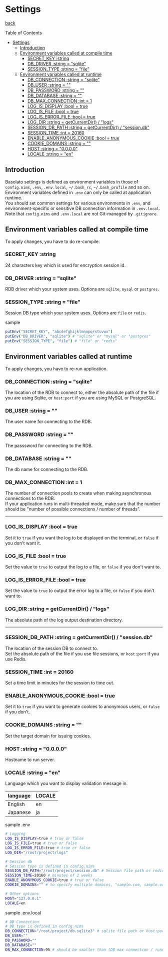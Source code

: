 Settings
===
[back](../../README.md)

Table of Contents

<!--ts-->
   * [Settings](#settings)
      * [Introduction](#introduction)
      * [Environment variables called at compile time](#environment-variables-called-at-compile-time)
         * [SECRET_KEY :string](#secret_key-string)
         * [DB_DRIVER :string = "sqlite"](#db_driver-string--sqlite)
         * [SESSION_TYPE :string = "file"](#session_type-string--file)
      * [Environment variables called at runtime](#environment-variables-called-at-runtime)
         * [DB_CONNECTION :string = "sqlite"](#db_connection-string--sqlite)
         * [DB_USER :string = ""](#db_user-string--)
         * [DB_PASSWORD :string = ""](#db_password-string--)
         * [DB_DATABASE :string = ""](#db_database-string--)
         * [DB_MAX_CONNECTION :int = 1](#db_max_connection-int--1)
         * [LOG_IS_DISPLAY :bool = true](#log_is_display-bool--true)
         * [LOG_IS_FILE :bool = true](#log_is_file-bool--true)
         * [LOG_IS_ERROR_FILE :bool = true](#log_is_error_file-bool--true)
         * [LOG_DIR :string = getCurrentDir() / "logs"](#log_dir-string--getcurrentdir--logs)
         * [SESSION_DB_PATH :string = getCurrentDir() / "session.db"](#session_db_path-string--getcurrentdir--sessiondb)
         * [SESSION_TIME :int = 20160](#session_time-int--20160)
         * [ENABLE_ANONYMOUS_COOKIE :bool = true](#enable_anonymous_cookie-bool--true)
         * [COOKIE_DOMAINS :string = ""](#cookie_domains-string--)
         * [HOST :string = "0.0.0.0"](#host-string--0000)
         * [LOCALE :string = "en"](#locale-string--en)

<!-- Added by: root, at: Mon Apr 12 06:15:58 UTC 2021 -->

<!--te-->

## Introduction
Basolato settings is defined as environment variables in those of `config.nims`, `.env`, `.env.local`, `~/.bash_rc`, `~/.bash_profile` and so on.  
Environment variables defined in `.env` can only be called at application runtime.  
You should set common settings for various environments in `.env`, and environment-specific or sensitive DB connection information in `.env.local`.  
Note that `config.nims` and `.env.local` are not Git-managed by `.gitignore`.

## Environment variables called at compile time
To apply changes, you have to do re-compile.

### SECRET_KEY :string
24 characters key which is used for encryption session id.

### DB_DRIVER :string = "sqlite"
RDB driver which your system uses. Options are `sqlite`, `mysql` or `postgres`.

### SESSION_TYPE :string = "file"
Session DB type which your system uses. Options are `file` or `redis`.

sample
```nim
putEnv("SECRET_KEY", "abcdefghijklmnopqrstuvwx")
putEnv("DB_DRIVER", "sqlite") # "sqlite" or "mysql" or "postgres"
putEnv("SESSION_TYPE", "file") # "file" or "redis"
```

## Environment variables called at runtime
To apply changes, you have to re-run application.

### DB_CONNECTION :string = "sqlite"
The location of the RDB to connect to, either the absolute path of the file if you are using Sqlite, or `host:port` if you are using MySQL or PostgreSQL.

### DB_USER :string = ""
The user name for connecting to the RDB.

### DB_PASSWORD :string = ""
The passsword for connecting to the RDB.

### DB_DATABASE :string = ""
The db name for connecting to the RDB.

### DB_MAX_CONNECTION :int = 1
The number of connection pools to create when making asynchronous connections to the RDB.  
If your application runs in multi-threaded mode, make sure that the number should be "number of possible connections / number of threads".

---

### LOG_IS_DISPLAY :bool = true
Set it to `true` if you want the log to be displayed on the terminal, or `false` if you don't want it.

### LOG_IS_FILE :bool = true
Set the value to `true` to output the log to a file, or `false` if you don't want to.

### LOG_IS_ERROR_FILE :bool = true
Set the value to `true` to output the error log to a file, or `false` if you don't want to.

### LOG_DIR :string = getCurrentDir() / "logs"
The absolute path of the log output destination directory.

---

### SESSION_DB_PATH :string = getCurrentDir() / "session.db"
The location of the session DB to connect to.  
Set the absolute path of the file if you use file sessions, or `host:port` if you use Redis.

### SESSION_TIME :int = 20160
Set a time limit in minutes for the session to time out.

### ENABLE_ANONYMOUS_COOKIE :bool = true
Set it to `true` if you want to generate cookies to anonymous users, or `false` if you don't.

### COOKIE_DOMAINS :string = ""
Set the target domain for issuing cookies.

### HOST :string = "0.0.0.0"
Hostname to run server.

### LOCALE :string = "en"
Language which you want to display validation message in.

|language|LOCALE|
|---|---|
|English|en|
|Japanese|ja|

sample .env
```sh
# Logging
LOG_IS_DISPLAY=true # true or false
LOG_IS_FILE=true # true or false
LOG_IS_ERROR_FILE=true # true or false
LOG_DIR="/root/project/logs"

# Session db
# Session type is defined in config.nims
SESSION_DB_PATH="/root/project/session.db" # Session file path or redis host:port. ex:"127.0.0.1:6379"
SESSION_TIME=20160 # minutes of 2 weeks
ENABLE_ANONYMOUS_COOKIE=true # true or false
COOKIE_DOMAINS="" # to specify multiple domains, "sample.com, sample.org"

# Other options
HOST="127.0.0.1"
LOCALE=en
```

sample .env.local
```sh
# DB Connection
# DB type is defined in config.nims
DB_CONNECTION="/root/project/db.sqlite3" # sqlite file path or host:port
DB_USER=""
DB_PASSWORD=""
DB_DATABASE=""
DB_MAX_CONNECTION=95 # should be smaller than (DB max connection / running threads num)
```
